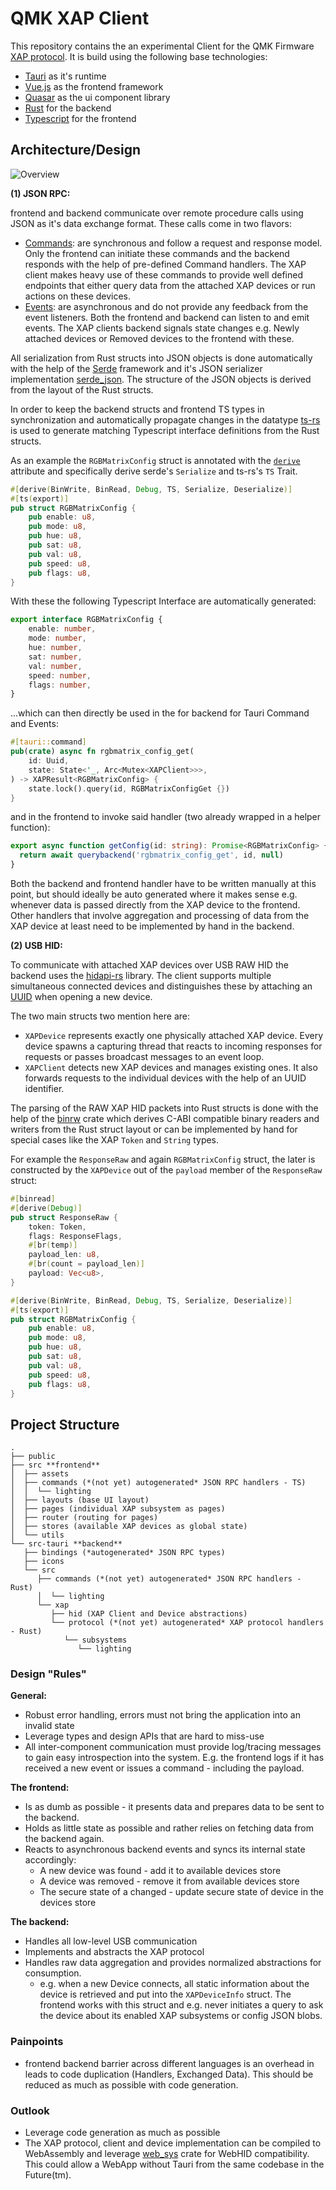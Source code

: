 # QMK XAP Client

This repository contains the an experimental Client for the QMK Firmware [XAP protocol](https://github.com/qmk/qmk_firmware/pull/13733). It is build using the following base technologies:

-   [Tauri](https://tauri.app/) as it's runtime
-   [Vue.js](https://vuejs.org/) as the frontend framework
-   [Quasar](https://quasar.dev/) as the ui component library
-   [Rust](https://www.rust-lang.org/) for the backend
-   [Typescript](https://www.typescriptlang.org/) for the frontend

## Architecture/Design

![Overview](docs/architecture.png)

**(1) JSON RPC:**

frontend and backend communicate over remote procedure calls using JSON as it's data exchange format. These calls come in two flavors:

-   [Commands](https://tauri.app/v1/guides/features/command/): are synchronous and follow a request and response model. Only the frontend can initiate these commands and the backend responds with the help of pre-defined Command handlers. The XAP client makes heavy use of these commands to provide well defined endpoints that either query data from the attached XAP devices or run actions on these devices.
-   [Events](https://tauri.app/v1/guides/features/events/): are asynchronous and do not provide any feedback from the event listeners. Both the frontend and backend can listen to and emit events. The XAP clients backend signals state changes e.g. Newly attached devices or Removed devices to the frontend with these.

All serialization from Rust structs into JSON objects is done automatically with the help of the [Serde](https://serde.rs/) framework and it's JSON serializer implementation [serde_json](https://github.com/serde-rs/json). The structure of the JSON objects is derived from the layout of the Rust structs.

In order to keep the backend structs and frontend TS types in synchronization and automatically propagate changes in the datatype [ts-rs](https://github.com/Aleph-Alpha/ts-rs) is used to generate matching Typescript interface definitions from the Rust structs.

As an example the `RGBMatrixConfig` struct is annotated with the [`derive`](https://doc.rust-lang.org/book/appendix-03-derivable-traits.html) attribute and specifically derive serde's `Serialize` and ts-rs's `TS` Trait.

```Rust
#[derive(BinWrite, BinRead, Debug, TS, Serialize, Deserialize)]
#[ts(export)]
pub struct RGBMatrixConfig {
    pub enable: u8,
    pub mode: u8,
    pub hue: u8,
    pub sat: u8,
    pub val: u8,
    pub speed: u8,
    pub flags: u8,
}
```

With these the following Typescript Interface are automatically generated:

```Typescript
export interface RGBMatrixConfig {
    enable: number,
    mode: number,
    hue: number,
    sat: number,
    val: number,
    speed: number,
    flags: number,
}
```

...which can then directly be used in the for backend for Tauri Command and Events:

```Rust
#[tauri::command]
pub(crate) async fn rgbmatrix_config_get(
    id: Uuid,
    state: State<'_, Arc<Mutex<XAPClient>>>,
) -> XAPResult<RGBMatrixConfig> {
    state.lock().query(id, RGBMatrixConfigGet {})
}
```

and in the frontend to invoke said handler (two already wrapped in a helper function):

```Typescript
export async function getConfig(id: string): Promise<RGBMatrixConfig> {
  return await querybackend('rgbmatrix_config_get', id, null)
}
```

Both the backend and frontend handler have to be written manually at this point, but should ideally be auto generated where it makes sense e.g. whenever data is passed directly from the XAP device to the frontend. Other handlers that involve aggregation and processing of data from the XAP device at least need to be implemented by hand in the backend.

**(2) USB HID:**

To communicate with attached XAP devices over USB RAW HID the backend uses the [hidapi-rs](https://github.com/ruabmbua/hidapi-rs) library. The client supports multiple simultaneous connected devices and distinguishes these by attaching an [UUID](https://en.wikipedia.org/wiki/Universally_unique_identifier) when opening a new device.

The two main structs two mention here are:

-   `XAPDevice` represents exactly one physically attached XAP device. Every device spawns a capturing thread that reacts to incoming responses for requests or passes broadcast messages to an event loop.
-   `XAPClient` detects new XAP devices and manages existing ones. It also forwards requests to the individual devices with the help of an UUID identifier.

The parsing of the RAW XAP HID packets into Rust structs is done with the help of the [binrw](https://binrw.rs/) crate which derives C-ABI compatible binary readers and writers from the Rust struct layout or can be implemented by hand for special cases like the XAP `Token` and `String` types.

For example the `ResponseRaw` and again `RGBMatrixConfig` struct, the later is constructed by the `XAPDevice` out of the `payload` member of the `ResponseRaw` struct:

```Rust
#[binread]
#[derive(Debug)]
pub struct ResponseRaw {
    token: Token,
    flags: ResponseFlags,
    #[br(temp)]
    payload_len: u8,
    #[br(count = payload_len)]
    payload: Vec<u8>,
}

#[derive(BinWrite, BinRead, Debug, TS, Serialize, Deserialize)]
#[ts(export)]
pub struct RGBMatrixConfig {
    pub enable: u8,
    pub mode: u8,
    pub hue: u8,
    pub sat: u8,
    pub val: u8,
    pub speed: u8,
    pub flags: u8,
}
```

## Project Structure

```
.
├── public
├── src **frontend**
│  ├── assets
│  ├── commands (*(not yet) autogenerated* JSON RPC handlers - TS)
│  │  └── lighting
│  ├── layouts (base UI layout)
│  ├── pages (individual XAP subsystem as pages)
│  ├── router (routing for pages)
│  ├── stores (available XAP devices as global state)
│  └── utils
└── src-tauri **backend**
   ├── bindings (*autogenerated* JSON RPC types)
   ├── icons
   └── src
      ├── commands (*(not yet) autogenerated* JSON RPC handlers - Rust)
      │  └── lighting
      └── xap
         ├── hid (XAP Client and Device abstractions)
         └── protocol (*(not yet) autogenerated* XAP protocol handlers - Rust)
            └── subsystems
               └── lighting
```

### Design "Rules"

**General:**

-   Robust error handling, errors must not bring the application into an invalid state
-   Leverage types and design APIs that are hard to miss-use
-   All inter-component communication must provide log/tracing messages to gain easy introspection into the system. E.g. the frontend logs if it has received a new event or issues a command - including the payload.

**The frontend:**

-   Is as dumb as possible - it presents data and prepares data to be sent to the backend.
-   Holds as little state as possible and rather relies on fetching data from the backend again.
-   Reacts to asynchronous backend events and syncs its internal state accordingly:
    -   A new device was found - add it to available devices store
    -   A device was removed - remove it from available devices store
    -   The secure state of a changed - update secure state of device in the devices store

**The backend:**

-   Handles all low-level USB communication
-   Implements and abstracts the XAP protocol
-   Handles raw data aggregation and provides normalized abstractions for consumption.
    -   e.g. when a new Device connects, all static information about the device is retrieved and put into the `XAPDeviceInfo` struct. The frontend works with this struct and e.g. never initiates a query to ask the device about its enabled XAP subsystems or config JSON blobs.

### Painpoints

-   frontend backend barrier across different languages is an overhead in leads to code duplication (Handlers, Exchanged Data). This should be reduced as much as possible with code generation.

### Outlook

-   Leverage code generation as much as possible
-   The XAP protocol, client and device implementation can be compiled to WebAssembly and leverage [web_sys](`https://docs.rs/web-sys/latest/web_sys/struct.Usb.html`) crate for WebHID compatibility. This could allow a WebApp without Tauri from the same codebase in the Future(tm).
